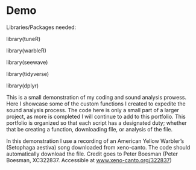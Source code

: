 # Demo
Libraries/Packages needed:

library(tuneR)

library(warbleR)

library(seewave)

library(tidyverse)

library(dplyr)


This is a small demonstration of my coding and sound analysis prowess. Here I showcase some of the custom functions I created to expedite the sound analysis process. The code here is only a small part of a larger project, as more is completed I will continue to add to this portfolio. This portfolio is organized so that each script has a designated duty; whether that be creating a function, downloading file, or analysis of the file.

In this demonstration I use a recording of an American Yellow Warbler’s (Setophaga aestiva) song downloaded from xeno-canto. The code should automatically download the file. Credit goes to Peter Boesman (Peter Boesman, XC322837. Accessible at www.xeno-canto.org/322837)

